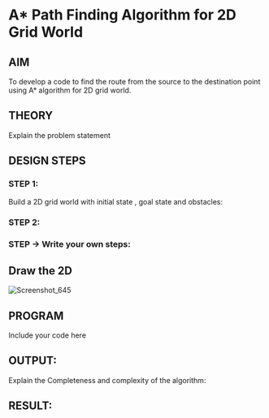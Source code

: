 # A* Path Finding Algorithm for 2D Grid World
## AIM

To develop a code to find the route from the source to the destination point using A* algorithm for 2D grid world.

## THEORY
Explain the problem statement

## DESIGN STEPS

### STEP 1:
Build a 2D grid world with initial state , goal state and obstacles:

### STEP 2:


### STEP -> Write your own steps:


## Draw the 2D 
![Screenshot_645](https://user-images.githubusercontent.com/75235455/168839044-4326a25a-c159-4fbf-bc90-d365b664415b.png)


## PROGRAM
Include your code here


## OUTPUT:

Explain the Completeness and complexity of the algorithm:

## RESULT:
